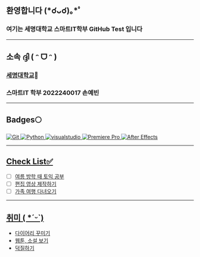 ## 환영합니다 (*☌ᴗ☌)｡*ﾟ
### 여기는 세명대학교 스마트IT학부 GitHub Test 입니다
- - -

## 소속 ദ്ദി ( ᵔ ᗜ ᵔ )
### [세명대학교](http:///wwww.semyung.ac.kr)🏫 <br>
### 스마트IT 학부 2022240017 손예빈

- - -

## Badges🌕
</a>
<a href = "https://git-scm.com"><img alt="Git"
src="https://img.shields.io/badge/Git-F05032?style=for-the-badge&iogo=Git&iogocolor=ffffff" />
</a>
<a href = "https://www.python.org/"><img alt="Python"
src="https://img.shields.io/badge/Python-2E9AFE?style=for-the-badge&iogo=Python&iogocolor=ffffff" />
</a>
<a href = "https://code.visualstudio.com/"><img alt="visualstudio"
src="https://img.shields.io/badge/visualstudio-5F04B4?style=for-the-badge&iogo=visualstudio&iogocolor=ffffff" />
</a>
<a href = "https://www.adobe.com/kr/products/premiere.html"><img alt="Premiere Pro"
src="https://img.shields.io/badge/Premiere Pro-08088A?style=for-the-badge&iogo=Premiere Pro&iogocolor=ffffff" />
</a>
<a href = "https://www.adobe.com/kr/products/aftereffects.html"><img alt="After Effects"
src="https://img.shields.io/badge/After Effects-FE2EF7?style=for-the-badge&iogo=After Effects&iogocolor=ffffff" />

- - -

## Check List✅ 
- [ ] 여름 방학 때 토익 공부
- [ ] 편집 영상 제작하기
- [ ] 가족 여행 다녀오기

- - -

## 취미 ( *ˊᵕˋ)
- 다이어리 꾸미기
- 웹툰, 소설 보기
- 덕질하기
